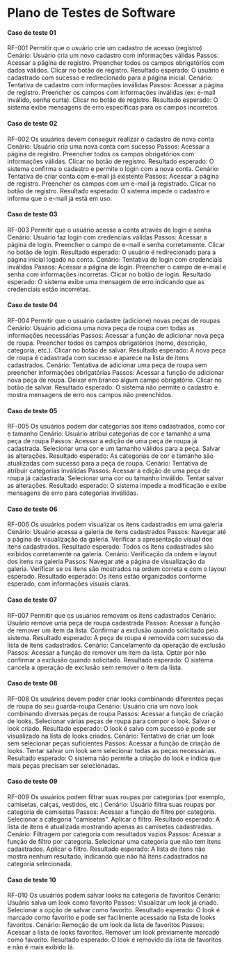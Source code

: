 # Plano de Testes de Software

#### **Caso de teste 01**

RF-001 Permitir que o usuário crie um cadastro de acesso (registro)
Cenário: Usuário cria um novo cadastro com informações válidas
Passos:
Acessar a página de registro.
Preencher todos os campos obrigatórios com dados válidos.
Clicar no botão de registro.
Resultado esperado: O usuário é cadastrado com sucesso e redirecionado para a página inicial.
Cenário: Tentativa de cadastro com informações inválidas
Passos:
Acessar a página de registro.
Preencher os campos com informações inválidas (ex: e-mail inválido, senha curta).
Clicar no botão de registro.
Resultado esperado: O sistema exibe mensagens de erro específicas para os campos incorretos.

#### **Caso de teste 02**

RF-002 Os usuários devem conseguir realizar o cadastro de nova conta
Cenário: Usuário cria uma nova conta com sucesso
Passos:
Acessar a página de registro.
Preencher todos os campos obrigatórios com informações válidas.
Clicar no botão de registro.
Resultado esperado: O sistema confirma o cadastro e permite o login com a nova conta.
Cenário: Tentativa de criar conta com e-mail já existente
Passos:
Acessar a página de registro.
Preencher os campos com um e-mail já registrado.
Clicar no botão de registro.
Resultado esperado: O sistema impede o cadastro e informa que o e-mail já está em uso.

#### **Caso de teste 03**

RF-003 Permitir que o usuário acesse a conta através de login e senha
Cenário: Usuário faz login com credenciais válidas
Passos:
Acessar a página de login.
Preencher o campo de e-mail e senha corretamente.
Clicar no botão de login.
Resultado esperado: O usuário é redirecionado para a página inicial logado na conta.
Cenário: Tentativa de login com credenciais inválidas
Passos:
Acessar a página de login.
Preencher o campo de e-mail e senha com informações incorretas.
Clicar no botão de login.
Resultado esperado: O sistema exibe uma mensagem de erro indicando que as credenciais estão incorretas.

#### **Caso de teste 04**

RF-004 Permitir que o usuário cadastre (adicione) novas peças de roupas
Cenário: Usuário adiciona uma nova peça de roupa com todas as informações necessárias
Passos:
Acessar a função de adicionar nova peça de roupa.
Preencher todos os campos obrigatórios (nome, descrição, categoria, etc.).
Clicar no botão de salvar.
Resultado esperado: A nova peça de roupa é cadastrada com sucesso e aparece na lista de itens cadastrados.
Cenário: Tentativa de adicionar uma peça de roupa sem preencher informações obrigatórias
Passos:
Acessar a função de adicionar nova peça de roupa.
Deixar em branco algum campo obrigatório.
Clicar no botão de salvar.
Resultado esperado: O sistema não permite o cadastro e mostra mensagens de erro nos campos não preenchidos.

#### **Caso de teste 05**

RF-005 Os usuários podem dar categorias aos itens cadastrados, como cor e tamanho
Cenário: Usuário atribui categorias de cor e tamanho a uma peça de roupa
Passos:
Acessar a edição de uma peça de roupa já cadastrada.
Selecionar uma cor e um tamanho válidos para a peça.
Salvar as alterações.
Resultado esperado: As categorias de cor e tamanho são atualizadas com sucesso para a peça de roupa.
Cenário: Tentativa de atribuir categorias inválidas
Passos:
Acessar a edição de uma peça de roupa já cadastrada.
Selecionar uma cor ou tamanho inválido.
Tentar salvar as alterações.
Resultado esperado: O sistema impede a modificação e exibe mensagens de erro para categorias inválidas.

#### **Caso de teste 06**

RF-006 Os usuários podem visualizar os itens cadastrados em uma galeria
Cenário: Usuário acessa a galeria de itens cadastrados
Passos:
Navegar até a página de visualização da galeria.
Verificar a apresentação visual dos itens cadastrados.
Resultado esperado: Todos os itens cadastrados são exibidos corretamente na galeria.
Cenário: Verificação da ordem e layout dos itens na galeria
Passos:
Navegar até a página de visualização da galeria.
Verificar se os itens são mostrados na ordem correta e com o layout esperado.
Resultado esperado: Os itens estão organizados conforme esperado, com informações visuais claras.

#### **Caso de teste 07**

RF-007 Permitir que os usuários removam os itens cadastrados
Cenário: Usuário remove uma peça de roupa cadastrada
Passos:
Acessar a função de remover um item da lista.
Confirmar a exclusão quando solicitado pelo sistema.
Resultado esperado: A peça de roupa é removida com sucesso da lista de itens cadastrados.
Cenário: Cancelamento da operação de exclusão
Passos:
Acessar a função de remover um item da lista.
Optar por não confirmar a exclusão quando solicitado.
Resultado esperado: O sistema cancela a operação de exclusão sem remover o item da lista.

#### **Caso de teste 08**

RF-008 Os usuários devem poder criar looks combinando diferentes peças de roupa do seu guarda-roupa
Cenário: Usuário cria um novo look combinando diversas peças de roupa
Passos:
Acessar a função de criação de looks.
Selecionar várias peças de roupa para compor o look.
Salvar o look criado.
Resultado esperado: O look é salvo com sucesso e pode ser visualizado na lista de looks criados.
Cenário: Tentativa de criar um look sem selecionar peças suficientes
Passos:
Acessar a função de criação de looks.
Tentar salvar um look sem selecionar todas as peças necessárias.
Resultado esperado: O sistema não permite a criação do look e indica que mais peças precisam ser selecionadas.

#### **Caso de teste 09**

RF-009 Os usuários podem filtrar suas roupas por categorias (por exemplo, camisetas, calças, vestidos, etc.)
Cenário: Usuário filtra suas roupas por categoria de camisetas
Passos:
Acessar a função de filtro por categoria.
Selecionar a categoria "camisetas".
Aplicar o filtro.
Resultado esperado: A lista de itens é atualizada mostrando apenas as camisetas cadastradas.
Cenário: Filtragem por categoria com resultados vazios
Passos:
Acessar a função de filtro por categoria.
Selecionar uma categoria que não tem itens cadastrados.
Aplicar o filtro.
Resultado esperado: A lista de itens não mostra nenhum resultado, indicando que não há itens cadastrados na categoria selecionada.

#### **Caso de teste 10**

RF-010 Os usuários podem salvar looks na categoria de favoritos
Cenário: Usuário salva um look como favorito
Passos:
Visualizar um look já criado.
Selecionar a opção de salvar como favorito.
Resultado esperado: O look é marcado como favorito e pode ser facilmente acessado na lista de looks favoritos.
Cenário: Remoção de um look da lista de favoritos
Passos:
Acessar a lista de looks favoritos.
Remover um look previamente marcado como favorito.
Resultado esperado: O look é removido da lista de favoritos e não é mais exibido lá.
